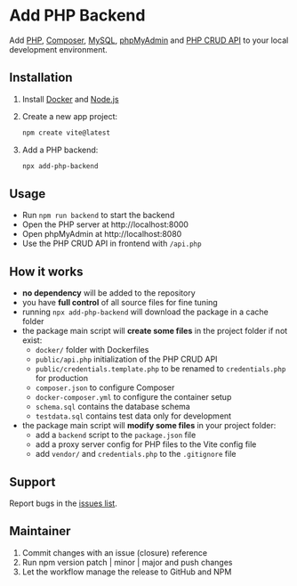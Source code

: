 # Add PHP Backend

Add [PHP](https://www.php.net/), [Composer](https://getcomposer.org/), [MySQL](https://mariadb.org/), [phpMyAdmin](https://www.phpmyadmin.net/) and [PHP CRUD API](https://github.com/mevdschee/php-crud-api) to your local development environment.

## Installation

1. Install [Docker](https://www.docker.com/) and [Node.js](https://nodejs.org/)

2. Create a new app project:

    ```bash
    npm create vite@latest
    ```

3. Add a PHP backend:

    ```bash
    npx add-php-backend
    ```

## Usage

- Run `npm run backend` to start the backend
- Open the PHP server at http://localhost:8000
- Open phpMyAdmin at http://localhost:8080
- Use the PHP CRUD API in frontend with `/api.php`

## How it works

- **no dependency** will be added to the repository
- you have **full control** of all source files for fine tuning
- running `npx add-php-backend` will download the package in a cache folder
- the package main script will **create some files** in the project folder if not exist:
  - `docker/` folder with Dockerfiles
  - `public/api.php` initialization of the PHP CRUD API
  - `public/credentials.template.php` to be renamed to `credentials.php` for production
  - `composer.json` to configure Composer
  - `docker-composer.yml` to configure the container setup
  - `schema.sql` contains the database schema
  - `testdata.sql` contains test data only for development
- the package main script will **modify some files** in your project folder:
  - add a `backend` script to the `package.json` file
  - add a proxy server config for PHP files to the Vite config file 
  - add `vendor/` and `credentials.php` to the `.gitignore` file

## Support

Report bugs in the [issues list](https://github.com/scriptPilot/add-php-backend/issues).

## Maintainer

1. Commit changes with an issue (closure) reference
2. Run npm version patch | minor | major and push changes
3. Let the workflow manage the release to GitHub and NPM
